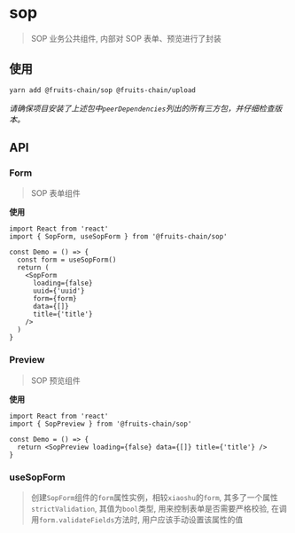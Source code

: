 # sop

> SOP 业务公共组件, 内部对 SOP 表单、预览进行了封装

## 使用

```sh
yarn add @fruits-chain/sop @fruits-chain/upload
```

_请确保项目安装了上述包中`peerDependencies`列出的所有三方包，并仔细检查版本。_

## API

### Form

> SOP 表单组件

**使用**

```tsx
import React from 'react'
import { SopForm, useSopForm } from '@fruits-chain/sop'

const Demo = () => {
  const form = useSopForm()
  return (
    <SopForm
      loading={false}
      uuid={'uuid'}
      form={form}
      data={[]}
      title={'title'}
    />
  )
}
```

### Preview

> SOP 预览组件

**使用**

```tsx
import React from 'react'
import { SopPreview } from '@fruits-chain/sop'

const Demo = () => {
  return <SopPreview loading={false} data={[]} title={'title'} />
}
```

### useSopForm

> 创建`SopForm`组件的`form`属性实例，相较`xiaoshu`的`form`, 其多了一个属性`strictValidation`, 其值为`bool`类型, 用来控制表单是否需要严格校验, 在调用`form.validateFields`方法时, 用户应该手动设置该属性的值
